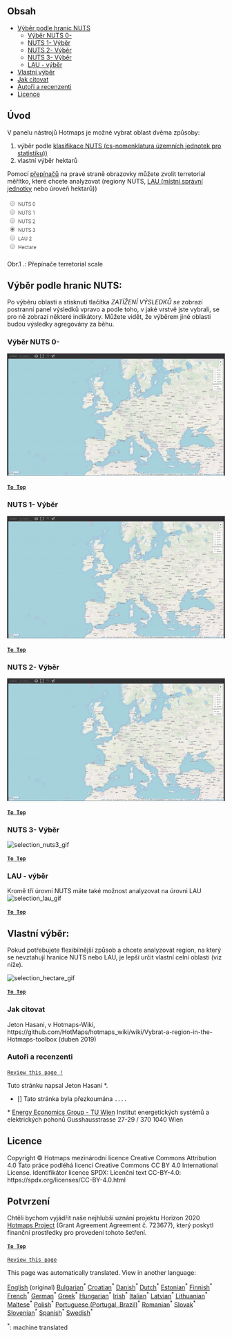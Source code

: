 <h2> Obsah </h2><ul><li> <a href="#Selection-by-NUTS-boundaries">Výběr podle hranic NUTS</a> <ul><li> <a href="#NUTS-0--Selection">Výběr NUTS 0-</a> </li><li> <a href="#NUTS-1--Selection">NUTS 1- Výběr</a> </li><li> <a href="#NUTS-2--Selection">NUTS 2- Výběr</a> </li><li> <a href="#NUTS-3--Selection">NUTS 3- Výběr</a> </li><li> <a href="#LAU--Selection">LAU - výběr</a> </li></ul></li><li> <a href="#Custom-Selection">Vlastní výběr</a> </li><li> <a href="#How-to-cite">Jak citovat</a> </li><li> <a href="#Authors-and-reviewers">Autoři a recenzenti</a> </li><li> <a href="#License">Licence</a> </li></ul><h2> Úvod </h2><p> V panelu nástrojů Hotmaps je možné vybrat oblast dvěma způsoby: </p><ol><li> výběr podle <a href="https://ec.europa.eu/eurostat/web/nuts/background">klasifikace NUTS (cs-nomenklatura územních jednotek pro statistiku))</a> </li><li> vlastní výběr hektarů </li></ol><p> Pomocí <a href="#Fig1">přepínačů</a> na pravé straně obrazovky můžete zvolit terretorial měřítko, které chcete analyzovat (regiony NUTS, <a href="https://ec.europa.eu/eurostat/web/nuts/local-administrative-units">LAU (místní správní jednotky</a> nebo úroveň hektarů)) </p><p> <a name="Fig1"><img alt="radio_buttons_png" src="https://github.com/HotMaps/hotmaps_wiki/blob/master/Images/general_tool_functionalities_and_structure/radio_buttons.png"/></a> </p><p> Obr.1 .: Přepínače terretorial scale </p><h2> Výběr podle hranic NUTS: </h2><p> Po výběru oblasti a stisknutí tlačítka <em>ZATÍŽENÍ VÝSLEDKŮ se</em> zobrazí postranní panel výsledků vpravo a podle toho, v jaké vrstvě jste vybrali, se pro ně zobrazí některé indikátory. Můžete vidět, že výběrem jiné oblasti budou výsledky agregovány za běhu. </p><h3> Výběr NUTS 0- </h3><p><img alt="selection_nuts0_gif" src="https://github.com/HotMaps/hotmaps_wiki/blob/master/Images/general_tool_functionalities_and_structure/selecting_nuts0.gif"/></p><p><ins> <code><strong><a href="#table-of-contents">To Top</a></strong></code> </ins> </p><h3> NUTS 1- Výběr </h3><p><img alt="selection_nuts1_gif" src="https://github.com/HotMaps/hotmaps_wiki/blob/master/Images/general_tool_functionalities_and_structure/selecting_nuts1.gif"/></p><p><ins> <code><strong><a href="#table-of-contents">To Top</a></strong></code> </ins> </p><h3> NUTS 2- Výběr </h3><p><img alt="selection_nuts2_gif" src="https://github.com/HotMaps/hotmaps_wiki/blob/master/Images/general_tool_functionalities_and_structure/selecting_nuts2.gif"/></p><p><ins> <code><strong><a href="#table-of-contents">To Top</a></strong></code> </ins> </p><h3> NUTS 3- Výběr </h3><p><img alt="selection_nuts3_gif" src="https://github.com/HotMaps/hotmaps_wiki/blob/master/Images/general_tool_functionalities_and_structure/selecting_nuts3.gif"/></p><p><ins> <code><strong><a href="#table-of-contents">To Top</a></strong></code> </ins> </p><h3> LAU - výběr </h3><p> Kromě tří úrovní NUTS máte také možnost analyzovat na úrovni LAU <img alt="selection_lau_gif" src="https://github.com/HotMaps/hotmaps_wiki/blob/master/Images/general_tool_functionalities_and_structure/selecting_lau.gif"/></p><p><ins> <code><strong><a href="#table-of-contents">To Top</a></strong></code> </ins> </p><h2> Vlastní výběr: </h2><p> Pokud potřebujete flexibilnější způsob a chcete analyzovat region, na který se nevztahují hranice NUTS nebo LAU, je lepší určit vlastní celní oblasti (viz níže). </p><p><img alt="selection_hectare_gif" src="https://github.com/HotMaps/hotmaps_wiki/blob/master/Images/general_tool_functionalities_and_structure/selecting_hectare.gif"/></p><p><ins> <code><strong><a href="#table-of-contents">To Top</a></strong></code> </ins> </p><h3> Jak citovat </h3><p> Jeton Hasani, v Hotmaps-Wiki, https://github.com/HotMaps/hotmaps_wiki/wiki/Vybrat-a-region-in-the-Hotmaps-toolbox (duben 2019) </p><h3> Autoři a recenzenti </h3><p> <code><a href="https://github.com/HotMaps/hotmaps_wiki/wiki/How-to-select-a-region-in-the-Hotmaps-toolbox/_edit">Review this page !</a></code> </p> <p> Tuto stránku napsal Jeton Hasani *. </p><ul><li> [] Tato stránka byla přezkoumána <code>....</code> </li></ul><p> * <a href="https://eeg.tuwien.ac.at/">Energy Economics Group - TU Wien</a> Institut energetických systémů a elektrických pohonů Gusshausstrasse 27-29 / 370 1040 Wien </p><h2> Licence </h2><p> Copyright © Hotmaps mezinárodní licence Creative Commons Attribution 4.0 Tato práce podléhá licenci Creative Commons CC BY 4.0 International License. Identifikátor licence SPDX: Licenční text CC-BY-4.0: https://spdx.org/licenses/CC-BY-4.0.html </p><h2> Potvrzení </h2><p> Chtěli bychom vyjádřit naše nejhlubší uznání projektu Horizon 2020 <a href="https://www.hotmaps-project.eu">Hotmaps Project</a> (Grant Agreement Agreement č. 723677), který poskytl finanční prostředky pro provedení tohoto šetření. </p><p><ins> <code><strong><a href="#table-of-contents">To Top</a></strong></code> </ins> </p><p> <code><a href="https://github.com/HotMaps/hotmaps_wiki/wiki/How-to-select-a-region-in-the-Hotmaps-toolbox/_edit">Review this page</a></code> </p>

This page was automatically translated. View in another language:

[English](en-Select-a-region-in-the-Hotmaps-toolbox) (original) [Bulgarian](bg-Select-a-region-in-the-Hotmaps-toolbox)<sup>\*</sup> [Croatian](hr-Select-a-region-in-the-Hotmaps-toolbox)<sup>\*</sup>  [Danish](da-Select-a-region-in-the-Hotmaps-toolbox)<sup>\*</sup> [Dutch](nl-Select-a-region-in-the-Hotmaps-toolbox)<sup>\*</sup> [Estonian](et-Select-a-region-in-the-Hotmaps-toolbox)<sup>\*</sup> [Finnish](fi-Select-a-region-in-the-Hotmaps-toolbox)<sup>\*</sup> [French](fr-Select-a-region-in-the-Hotmaps-toolbox)<sup>\*</sup> [German](de-Select-a-region-in-the-Hotmaps-toolbox)<sup>\*</sup> [Greek](el-Select-a-region-in-the-Hotmaps-toolbox)<sup>\*</sup> [Hungarian](hu-Select-a-region-in-the-Hotmaps-toolbox)<sup>\*</sup> [Irish](ga-Select-a-region-in-the-Hotmaps-toolbox)<sup>\*</sup> [Italian](it-Select-a-region-in-the-Hotmaps-toolbox)<sup>\*</sup> [Latvian](lv-Select-a-region-in-the-Hotmaps-toolbox)<sup>\*</sup> [Lithuanian](lt-Select-a-region-in-the-Hotmaps-toolbox)<sup>\*</sup> [Maltese](mt-Select-a-region-in-the-Hotmaps-toolbox)<sup>\*</sup> [Polish](pl-Select-a-region-in-the-Hotmaps-toolbox)<sup>\*</sup> [Portuguese (Portugal, Brazil)](pt-Select-a-region-in-the-Hotmaps-toolbox)<sup>\*</sup> [Romanian](ro-Select-a-region-in-the-Hotmaps-toolbox)<sup>\*</sup> [Slovak](sk-Select-a-region-in-the-Hotmaps-toolbox)<sup>\*</sup> [Slovenian](sl-Select-a-region-in-the-Hotmaps-toolbox)<sup>\*</sup> [Spanish](es-Select-a-region-in-the-Hotmaps-toolbox)<sup>\*</sup> [Swedish](sv-Select-a-region-in-the-Hotmaps-toolbox)<sup>\*</sup> 

<sup>\*</sup>: machine translated
